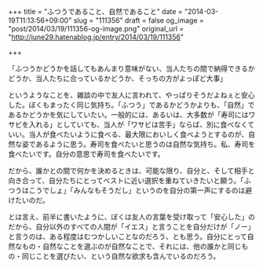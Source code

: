 +++
title = "ふつうであること、自然であること"
date = "2014-03-19T11:13:56+09:00"
slug = "111356"
draft = false
og_image = "post/2014/03/19/111356-og-image.png"
original_url = "http://june29.hatenablog.jp/entry/2014/03/19/111356"

+++

<p>「ふつうかどうかを話してもあんまり意味がない、当人たちの間で納得できるかどうか、当人たちに合っているかどうか、そっちの方がよっぽど大事」</p>
<p>というようなことを、雑談の中で友人に言われて、やっぱりそうだよねぇと安心した。ぼくもまったく同じ気持ち。「ふつう」であるかどうかよりも、「自然」であるかどうかを気にしていたい。一般的には、あるいは、大多数が「寿司にはワサビを入れる」としていても、当人が「ワサビは苦手」ならば、別に食べなくていい。当人が食べたいように食べる、最大限においしく食べようとするのが、自然な姿であるように思う。寿司を食べたいと思うのは自然な気持ち。私、寿司を食べたいです。自分の意思で寿司を食べたいです。</p>
<p>だから、誰かとの間で何かを決めるときは、可能な限り、自分と、そして相手と向き合って、自分たちにとってベストに近い選択を重ねていきたいと願う。「ふつうはこうでしょ」「みんなもそうだし」というのを自分の第一声にするのは避けたいのだ。</p>
<p>とは言え、前半に書いたように、ぼくは友人の言葉を受け取って「安心した」のだから、自分以外のすべての人間が「イエス」と言うことを自分だけが「ノー」と言うのは、ある程度はむつかしいことなのだろう、とも思う。自分にとって自然なもの・自然なことを選ぶのが自然なことで、それには、他の誰かと同じもの・同じことを選びたい、という自然な欲求も含んでいるのだろう。</p>